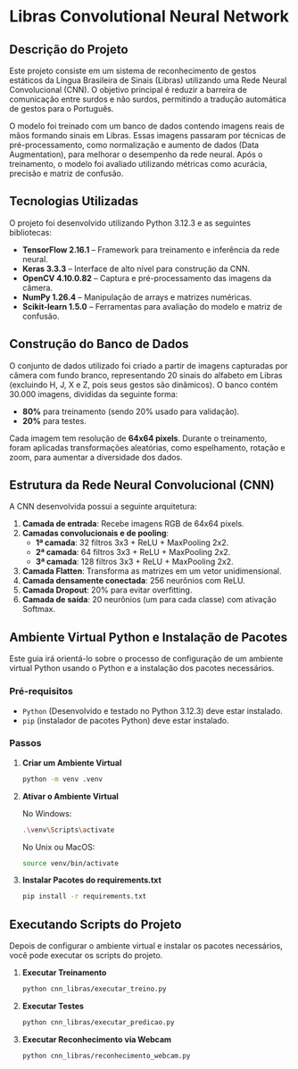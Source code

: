 # Libras Convolutional Neural Network

## Descrição do Projeto

Este projeto consiste em um sistema de reconhecimento de gestos estáticos da Língua Brasileira de Sinais (Libras) utilizando uma Rede Neural Convolucional (CNN). O objetivo principal é reduzir a barreira de comunicação entre surdos e não surdos, permitindo a tradução automática de gestos para o Português.

O modelo foi treinado com um banco de dados contendo imagens reais de mãos formando sinais em Libras. Essas imagens passaram por técnicas de pré-processamento, como normalização e aumento de dados (Data Augmentation), para melhorar o desempenho da rede neural. Após o treinamento, o modelo foi avaliado utilizando métricas como acurácia, precisão e matriz de confusão.

## Tecnologias Utilizadas

O projeto foi desenvolvido utilizando Python 3.12.3 e as seguintes bibliotecas:

- **TensorFlow 2.16.1** – Framework para treinamento e inferência da rede neural.
- **Keras 3.3.3** – Interface de alto nível para construção da CNN.
- **OpenCV 4.10.0.82** – Captura e pré-processamento das imagens da câmera.
- **NumPy 1.26.4** – Manipulação de arrays e matrizes numéricas.
- **Scikit-learn 1.5.0** – Ferramentas para avaliação do modelo e matriz de confusão.

## Construção do Banco de Dados

O conjunto de dados utilizado foi criado a partir de imagens capturadas por câmera com fundo branco, representando 20 sinais do alfabeto em Libras (excluindo H, J, X e Z, pois seus gestos são dinâmicos). O banco contém 30.000 imagens, divididas da seguinte forma:

- **80%** para treinamento (sendo 20% usado para validação).
- **20%** para testes.

Cada imagem tem resolução de **64x64 pixels**. Durante o treinamento, foram aplicadas transformações aleatórias, como espelhamento, rotação e zoom, para aumentar a diversidade dos dados.

## Estrutura da Rede Neural Convolucional (CNN)

A CNN desenvolvida possui a seguinte arquitetura:

1. **Camada de entrada**: Recebe imagens RGB de 64x64 pixels.
2. **Camadas convolucionais e de pooling**:
   - **1ª camada**: 32 filtros 3x3 + ReLU + MaxPooling 2x2.
   - **2ª camada**: 64 filtros 3x3 + ReLU + MaxPooling 2x2.
   - **3ª camada**: 128 filtros 3x3 + ReLU + MaxPooling 2x2.
3. **Camada Flatten**: Transforma as matrizes em um vetor unidimensional.
4. **Camada densamente conectada**: 256 neurônios com ReLU.
5. **Camada Dropout**: 20% para evitar overfitting.
6. **Camada de saída**: 20 neurônios (um para cada classe) com ativação Softmax.

## Ambiente Virtual Python e Instalação de Pacotes

Este guia irá orientá-lo sobre o processo de configuração de um ambiente virtual Python usando o Python e a instalação dos pacotes necessários.

### Pré-requisitos

- `Python` (Desenvolvido e testado no Python 3.12.3) deve estar instalado. 
- `pip` (instalador de pacotes Python) deve estar instalado.

### Passos

1. **Criar um Ambiente Virtual**

   ```bash
   python -m venv .venv
   ```

2. **Ativar o Ambiente Virtual**

    No Windows:

    ```bash
    .\venv\Scripts\activate
    ```

    No Unix ou MacOS:

    ```bash
    source venv/bin/activate
    ```

3. **Instalar Pacotes do requirements.txt**

    ```bash
    pip install -r requirements.txt
    ```

## Executando Scripts do Projeto

Depois de configurar o ambiente virtual e instalar os pacotes necessários, você pode executar os scripts do projeto.

1. **Executar Treinamento**

   ```bash
   python cnn_libras/executar_treino.py
   ```

2. **Executar Testes**

    ```bash
    python cnn_libras/executar_predicao.py
    ```

3. **Executar Reconhecimento via Webcam**

    ```bash
    python cnn_libras/reconhecimento_webcam.py
    ```
